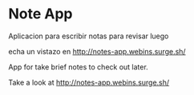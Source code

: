 # Note App

Aplicacion para escribir notas para revisar luego

echa un vistazo en http://notes-app.webins.surge.sh/

App for take brief notes to check out later. 

Take a look at http://notes-app.webins.surge.sh/

